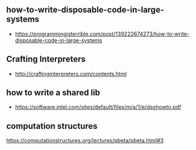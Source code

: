 ##  how-to-write-disposable-code-in-large-systems
- https://programmingisterrible.com/post/139222674273/how-to-write-disposable-code-in-large-systems


## Crafting Interpreters
- http://craftinginterpreters.com/contents.html


## how to write a shared lib
- https://software.intel.com/sites/default/files/m/a/1/e/dsohowto.pdf

## computation structures
https://computationstructures.org/lectures/pbeta/pbeta.html#3
